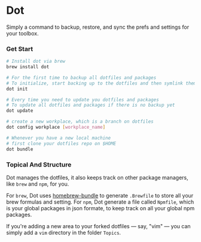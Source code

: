 # Dot
Simply a command to backup, restore, and sync the prefs and settings for your toolbox.

### Get Start
```sh
# Install dot via brew
brew install dot

# For the first time to backup all dotfiles and packages
# To initialize, start backing up to the dotfiles and then symlink them to $HOME
dot init

# Every time you need to update you dotfiles and packages
# To update all dotfiles and packages if there is no backup yet
dot update

# create a new workplace, which is a branch on dotfiles
dot config workplace [workplace_name]

# Whenever you have a new local machine
# first clone your dotfiles repo on $HOME
dot bundle
```

### Topical And Structure
Dot manages the dotfiles, it also keeps track on other package managers, like `brew` and `npm`, for you.

For `brew`, Dot uses [homebrew-bundle](https://github.com/Homebrew/homebrew-bundle) to generate `.Brewfile` to store all your brew formulas and setting.
For `npm`, Dot generate a file called `Npmfile`, which is your global packages in json formate, to keep track on all your global npm packages.

If you're adding a new area to your forked dotfiles — say, "vim" — you can simply add a `vim` directory in the folder `Topics`.
